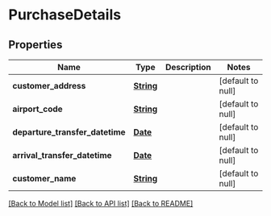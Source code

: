 # PurchaseDetails
## Properties

Name | Type | Description | Notes
------------ | ------------- | ------------- | -------------
**customer\_address** | [**String**](string.md) |  | [default to null]
**airport\_code** | [**String**](string.md) |  | [default to null]
**departure\_transfer\_datetime** | [**Date**](DateTime.md) |  | [default to null]
**arrival\_transfer\_datetime** | [**Date**](DateTime.md) |  | [default to null]
**customer\_name** | [**String**](string.md) |  | [default to null]

[[Back to Model list]](../README.md#documentation-for-models) [[Back to API list]](../README.md#documentation-for-api-endpoints) [[Back to README]](../README.md)

